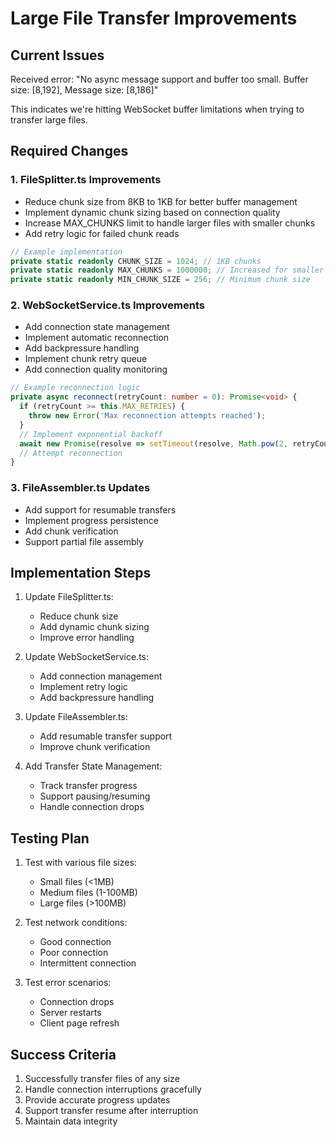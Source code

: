 # Large File Transfer Improvements

## Current Issues
Received error: "No async message support and buffer too small. Buffer size: [8,192], Message size: [8,186]"

This indicates we're hitting WebSocket buffer limitations when trying to transfer large files.

## Required Changes

### 1. FileSplitter.ts Improvements
- Reduce chunk size from 8KB to 1KB for better buffer management
- Implement dynamic chunk sizing based on connection quality
- Increase MAX_CHUNKS limit to handle larger files with smaller chunks
- Add retry logic for failed chunk reads

```typescript
// Example implementation
private static readonly CHUNK_SIZE = 1024; // 1KB chunks
private static readonly MAX_CHUNKS = 1000000; // Increased for smaller chunks
private static readonly MIN_CHUNK_SIZE = 256; // Minimum chunk size
```

### 2. WebSocketService.ts Improvements
- Add connection state management
- Implement automatic reconnection
- Add backpressure handling
- Implement chunk retry queue
- Add connection quality monitoring

```typescript
// Example reconnection logic
private async reconnect(retryCount: number = 0): Promise<void> {
  if (retryCount >= this.MAX_RETRIES) {
    throw new Error('Max reconnection attempts reached');
  }
  // Implement exponential backoff
  await new Promise(resolve => setTimeout(resolve, Math.pow(2, retryCount) * 1000));
  // Attempt reconnection
}
```

### 3. FileAssembler.ts Updates
- Add support for resumable transfers
- Implement progress persistence
- Add chunk verification
- Support partial file assembly

## Implementation Steps

1. Update FileSplitter.ts:
   - Reduce chunk size
   - Add dynamic chunk sizing
   - Improve error handling

2. Update WebSocketService.ts:
   - Add connection management
   - Implement retry logic
   - Add backpressure handling

3. Update FileAssembler.ts:
   - Add resumable transfer support
   - Improve chunk verification

4. Add Transfer State Management:
   - Track transfer progress
   - Support pausing/resuming
   - Handle connection drops

## Testing Plan

1. Test with various file sizes:
   - Small files (<1MB)
   - Medium files (1-100MB)
   - Large files (>100MB)

2. Test network conditions:
   - Good connection
   - Poor connection
   - Intermittent connection

3. Test error scenarios:
   - Connection drops
   - Server restarts
   - Client page refresh

## Success Criteria

1. Successfully transfer files of any size
2. Handle connection interruptions gracefully
3. Provide accurate progress updates
4. Support transfer resume after interruption
5. Maintain data integrity